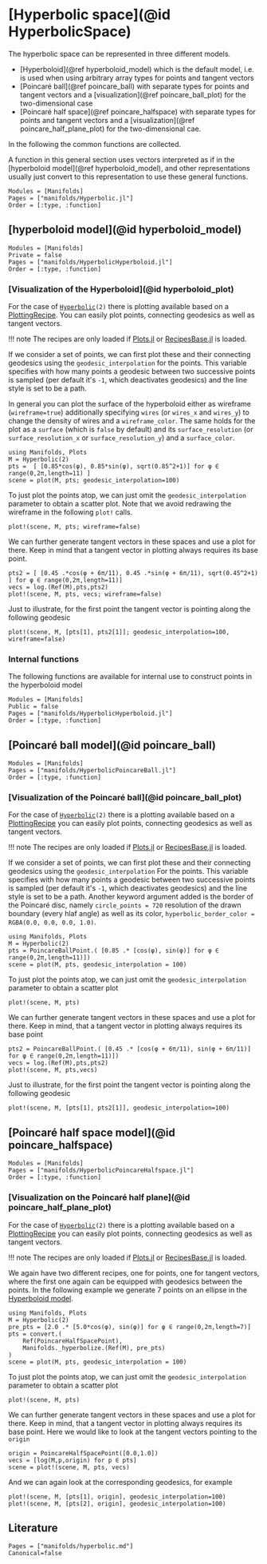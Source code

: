 # [Hyperbolic space](@id HyperbolicSpace)

The hyperbolic space can be represented in three different models.

* [Hyperboloid](@ref hyperboloid_model) which is the default model, i.e. is used when using arbitrary array types for points and tangent vectors
* [Poincaré ball](@ref poincare_ball) with separate types for points and tangent vectors and a [visualization](@ref poincare_ball_plot) for the two-dimensional case
* [Poincaré half space](@ref poincare_halfspace) with separate types for points and tangent vectors and a [visualization](@ref poincare_half_plane_plot) for the two-dimensional cae.

In the following the common functions are collected.

A function in this general section uses vectors interpreted as if in the [hyperboloid model](@ref hyperboloid_model),
and other representations usually just convert to this representation to use these general functions.

```@autodocs
Modules = [Manifolds]
Pages = ["manifolds/Hyperbolic.jl"]
Order = [:type, :function]
```

## [hyperboloid model](@id hyperboloid_model)

```@autodocs
Modules = [Manifolds]
Private = false
Pages = ["manifolds/HyperbolicHyperboloid.jl"]
Order = [:type, :function]
```

### [Visualization of the Hyperboloid](@id hyperboloid_plot)

For the case of [`Hyperbolic`](@ref)`(2)` there is plotting available based on a [PlottingRecipe](https://docs.juliaplots.org/latest/recipes/). You can easily plot points, connecting geodesics as well as tangent vectors.

!!! note
    The recipes are only loaded if [Plots.jl](http://docs.juliaplots.org/latest/) or
    [RecipesBase.jl](http://juliaplots.org/RecipesBase.jl/stable/) is loaded.

If we consider a set of points, we can first plot these and their connecting
geodesics using the `geodesic_interpolation` for the points. This variable specifies with how many points a geodesic between two successive points is sampled (per default it's `-1`, which deactivates geodesics) and the line style is set to be a path.

In general you can plot the surface of the hyperboloid either as wireframe (`wireframe=true`) additionally specifying `wires` (or `wires_x` and `wires_y`) to change the density of wires and a `wireframe_color`. The same holds for the plot as a `surface` (which is `false` by default) and its `surface_resolution` (or `surface_resolution_x` or `surface_resolution_y`) and a `surface_color`.

```@example hyperboloid
using Manifolds, Plots
M = Hyperbolic(2)
pts =  [ [0.85*cos(φ), 0.85*sin(φ), sqrt(0.85^2+1)] for φ ∈ range(0,2π,length=11) ]
scene = plot(M, pts; geodesic_interpolation=100)
```

To just plot the points atop, we can just omit the `geodesic_interpolation` parameter to obtain a scatter plot. Note that we avoid redrawing the wireframe in the following `plot!` calls.

```@example hyperboloid
plot!(scene, M, pts; wireframe=false)
```

We can further generate tangent vectors in these spaces and use a plot for there. Keep in mind that a tangent vector in plotting always requires its base point.

```@example hyperboloid
pts2 = [ [0.45 .*cos(φ + 6π/11), 0.45 .*sin(φ + 6π/11), sqrt(0.45^2+1) ] for φ ∈ range(0,2π,length=11)]
vecs = log.(Ref(M),pts,pts2)
plot!(scene, M, pts, vecs; wireframe=false)
```

Just to illustrate, for the first point the tangent vector is pointing along the following geodesic

```@example hyperboloid
plot!(scene, M, [pts[1], pts2[1]]; geodesic_interpolation=100, wireframe=false)
```

### Internal functions

The following functions are available for internal use to construct points in the hyperboloid model

```@autodocs
Modules = [Manifolds]
Public = false
Pages = ["manifolds/HyperbolicHyperboloid.jl"]
Order = [:type, :function]
```

## [Poincaré ball model](@id poincare_ball)

```@autodocs
Modules = [Manifolds]
Pages = ["manifolds/HyperbolicPoincareBall.jl"]
Order = [:type, :function]
```

### [Visualization of the Poincaré ball](@id poincare_ball_plot)

For the case of [`Hyperbolic`](@ref)`(2)` there is a plotting available based on a [PlottingRecipe](https://docs.juliaplots.org/latest/recipes/) you can easily plot points, connecting geodesics as well as tangent vectors.

!!! note
    The recipes are only loaded if [Plots.jl](http://docs.juliaplots.org/latest/) or
    [RecipesBase.jl](http://juliaplots.org/RecipesBase.jl/stable/) is loaded.

If we consider a set of points, we can first plot these and their connecting
geodesics using the `geodesic_interpolation` For the points. This variable specifies with how many points a geodesic between two successive points is sampled (per default it's `-1`, which deactivates geodesics) and the line style is set to be a path.
Another keyword argument added is the border of the Poincaré disc, namely
`circle_points = 720` resolution of the drawn boundary (every hlaf angle) as well as its color, `hyperbolic_border_color = RGBA(0.0, 0.0, 0.0, 1.0)`.

```@example poincareball
using Manifolds, Plots
M = Hyperbolic(2)
pts = PoincareBallPoint.( [0.85 .* [cos(φ), sin(φ)] for φ ∈ range(0,2π,length=11)])
scene = plot(M, pts, geodesic_interpolation = 100)
```

To just plot the points atop, we can just omit the `geodesic_interpolation` parameter to obtain a scatter plot

```@example poincareball
plot!(scene, M, pts)
```

We can further generate tangent vectors in these spaces and use a plot for there. Keep in mind, that a tangent vector in plotting always requires its base point

```@example poincareball
pts2 = PoincareBallPoint.( [0.45 .* [cos(φ + 6π/11), sin(φ + 6π/11)] for φ ∈ range(0,2π,length=11)])
vecs = log.(Ref(M),pts,pts2)
plot!(scene, M, pts,vecs)
```

Just to illustrate, for the first point the tangent vector is pointing along the following geodesic

```@example poincareball
plot!(scene, M, [pts[1], pts2[1]], geodesic_interpolation=100)
```

## [Poincaré half space model](@id poincare_halfspace)

```@autodocs
Modules = [Manifolds]
Pages = ["manifolds/HyperbolicPoincareHalfspace.jl"]
Order = [:type, :function]
```

### [Visualization on the Poincaré half plane](@id poincare_half_plane_plot)

For the case of [`Hyperbolic`](@ref)`(2)` there is a plotting available based on a [PlottingRecipe](https://docs.juliaplots.org/latest/recipes/) you can easily plot points, connecting geodesics as well as tangent vectors.

!!! note
    The recipes are only loaded if [Plots.jl](http://docs.juliaplots.org/latest/) or
    [RecipesBase.jl](http://juliaplots.org/RecipesBase.jl/stable/) is loaded.

We again have two different recipes, one for points, one for tangent vectors, where the first one again can be equipped with geodesics between the points.
In the following example we generate 7 points on an ellipse in the [Hyperboloid model](#hyperboloid-model).

```@example poincarehalfplane
using Manifolds, Plots
M = Hyperbolic(2)
pre_pts = [2.0 .* [5.0*cos(φ), sin(φ)] for φ ∈ range(0,2π,length=7)]
pts = convert.(
    Ref(PoincareHalfSpacePoint),
    Manifolds._hyperbolize.(Ref(M), pre_pts)
)
scene = plot(M, pts, geodesic_interpolation = 100)
```

To just plot the points atop, we can just omit the `geodesic_interpolation` parameter to obtain a scatter plot

```@example poincarehalfplane
plot!(scene, M, pts)
```

We can further generate tangent vectors in these spaces and use a plot for there. Keep in mind, that a tangent vector in plotting always requires its base point.
Here we would like to look at the tangent vectors pointing to the `origin`

```@example poincarehalfplane
origin = PoincareHalfSpacePoint([0.0,1.0])
vecs = [log(M,p,origin) for p ∈ pts]
scene = plot!(scene, M, pts, vecs)
```

And we can again look at the corresponding geodesics, for example

```@example poincarehalfplane
plot!(scene, M, [pts[1], origin], geodesic_interpolation=100)
plot!(scene, M, [pts[2], origin], geodesic_interpolation=100)
```

## Literature

```@bibliography
Pages = ["manifolds/hyperbolic.md"]
Canonical=false
```